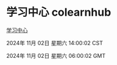 # 学习中心 colearnhub
[学习中心](http://219.139.197.74:56308/colearnhub/)

2024年 11月 02日 星期六 14:00:02 CST

2024年 11月 02日 星期六 06:00:02 GMT
